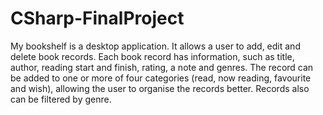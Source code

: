 # CSharp-FinalProject

My bookshelf is a desktop application. It allows a user to add, edit and delete book records. Each book record has information, such as title, author, reading start and finish, rating, a note and genres. The record can be added to one or more of four categories (read, now reading, favourite and wish), allowing the user to organise the records better. Records also can be filtered by genre.
